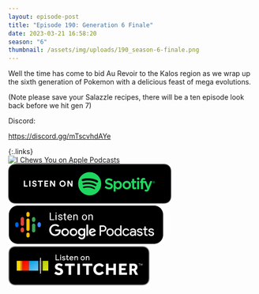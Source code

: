 ```yaml
---
layout: episode-post
title: "Episode 190: Generation 6 Finale"
date: 2023-03-21 16:58:20
season: "6"
thumbnail: /assets/img/uploads/190_season-6-finale.png
---
```

Well the time has come to bid Au Revoir to the Kalos region as we wrap up the sixth generation of Pokemon with a delicious feast of mega evolutions.

(Note please save your Salazzle recipes, there will be a ten episode look back before we hit gen 7)

Discord:

<https://discord.gg/mTscvhdAYe>

{:.links}  
[![I Chews You on Apple Podcasts](https://linkmaker.itunes.apple.com/en-us/badge-lrg.svg?releaseDate=2019-04-16T00:00:00Z&kind=podcast&bubble=podcasts)](https://podcasts.apple.com/us/podcast/generation-6-finale/id1455409177?i=1000605167654)  [![I Chews You on Spotify](/assets/img/uploads/spotify-badge-button.svg)](https://open.spotify.com/episode/3diUDFeAJdWPbEQphhqCRq?si=O0j_Cye_SNmzy8_AOS_BRA)  [![I Chews You on Google Podcasts](/assets/img/uploads/google-podcasts-badge-button.svg)](https://podcasts.google.com/feed/aHR0cHM6Ly9mZWVkcy5saWJzeW4uY29tLzE2ODgyMS9yc3M/episode/MzQzMGI3YTQtMDM0ZC00M2E1LWE1NzktYjYwMjk2M2Q0OTVk?sa=X&ved=0CAUQkfYCahgKEwj4kY-p2Nz-AhUAAAAAHQAAAAAQ7Ag)  [![I Chews You on Stitcher](/assets/img/uploads/stitcher-badge-button.svg)](https://www.stitcher.com/show/i-chews-you/episode/generation-6-finale-300859472)